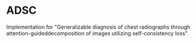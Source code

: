 # ADSC
Implementation for "Generalizable diagnosis of chest radiographs through attention-guideddecomposition of images utilizing self-consistency loss"
